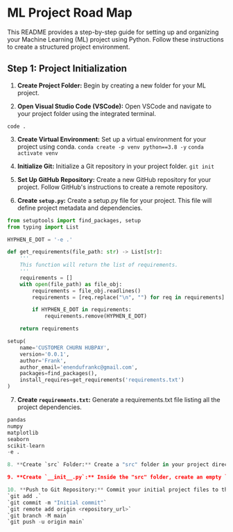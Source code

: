 # ML Project Road Map

This README provides a step-by-step guide for setting up and organizing your Machine Learning (ML) project using Python. Follow these instructions to create a structured project environment.

## Step 1: Project Initialization

1. **Create Project Folder:** Begin by creating a new folder for your ML project.

2. **Open Visual Studio Code (VSCode):** Open VSCode and navigate to your project folder using the integrated terminal.

`code .`

3. **Create Virtual Environment:** Set up a virtual environment for your project using conda.
`conda create -p venv python==3.8 -y`
`conda activate venv`

4. **Initialize Git:** Initialize a Git repository in your project folder.
`git init`

5. **Set Up GitHub Repository:** Create a new GitHub repository for your project. Follow GitHub's instructions to create a remote repository.


6. **Create `setup.py`:** Create a setup.py file for your project. This file will define project metadata and dependencies.
```python
from setuptools import find_packages, setup
from typing import List

HYPHEN_E_DOT = '-e .'

def get_requirements(file_path: str) -> List[str]:
    '''
    This function will return the list of requirements.
    '''
    requirements = []
    with open(file_path) as file_obj:
        requirements = file_obj.readlines()
        requirements = [req.replace("\n", "") for req in requirements]

        if HYPHEN_E_DOT in requirements:
            requirements.remove(HYPHEN_E_DOT)

    return requirements

setup(
    name='CUSTOMER CHURN HUBPAY',
    version='0.0.1',
    author='Frank',
    author_email='enendufrankc@gmail.com',
    packages=find_packages(),
    install_requires=get_requirements('requirements.txt')
)
```

7. **Create `requirements.txt`:** Generate a requirements.txt file listing all the project dependencies.
```python
pandas
numpy
matplotlib
seaborn
scikit-learn
-e .

8. **Create `src` Folder:** Create a "src" folder in your project directory. This folder will contain your project's source code.

9. **Create `__init__.py`:** Inside the "src" folder, create an empty `__init__.py` file to indicate that it's a Python package.

10. **Push to Git Repository:** Commit your initial project files to the Git repository you created on GitHub.
`git add .`
`git commit -m "Initial commit"`
`git remote add origin <repository_url>`
`git branch -M main`
`git push -u origin main`